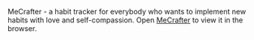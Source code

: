 MeCrafter - a habit tracker for everybody who wants to implement new habits with love and self-compassion.
Open [MeCrafter](https://users.metropolia.fi/~iaroslag/MeCrafter/) to view it in the browser.
